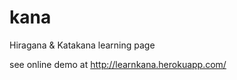 kana
====

Hiragana &amp; Katakana learning page

see online demo at http://learnkana.herokuapp.com/
